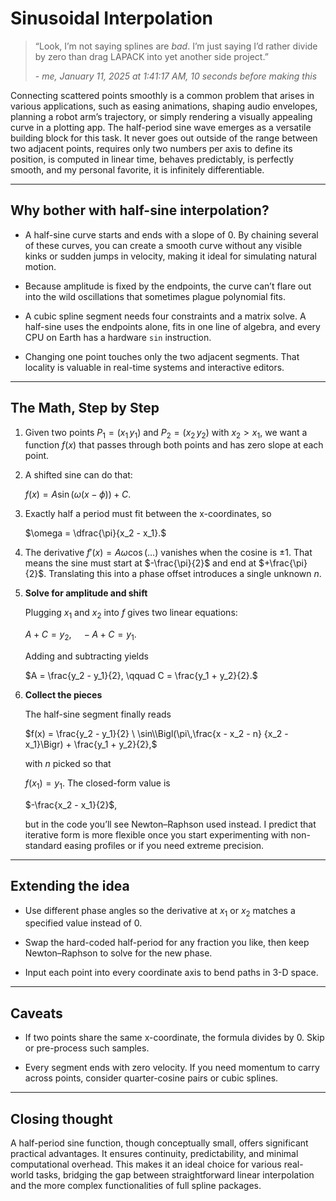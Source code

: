 # Sinusoidal Interpolation

> “Look, I’m not saying splines are *bad*.
> I’m just saying I’d rather divide by zero than drag LAPACK into yet another side project.”
> 
> \- *me, January 11, 2025 at 1:41:17 AM, 10 seconds before making this*

Connecting scattered points smoothly is a common problem that arises in various applications, such as easing animations, shaping audio envelopes, planning a robot arm’s trajectory, or simply rendering a visually appealing curve in a plotting app. The half-period sine wave emerges as a versatile building block for this task. It never goes out outside of the range between two adjacent points, requires only two numbers per axis to define its position, is computed in linear time, behaves predictably, is perfectly smooth, and my personal favorite, it is infinitely differentiable.

---

## Why bother with half-sine interpolation?

  * A half-sine curve starts and ends with a slope of 0. By chaining several of these curves, you can create a smooth curve without any visible kinks or sudden jumps in velocity, making it ideal for simulating natural motion.

  * Because amplitude is fixed by the endpoints, the curve can’t flare out into the wild oscillations that sometimes plague polynomial fits.

  * A cubic spline segment needs four constraints and a matrix solve. A half-sine uses the endpoints alone, fits in one line of algebra, and every CPU on Earth has a hardware `sin` instruction.

  * Changing one point touches only the two adjacent segments. That locality is valuable in real-time systems and interactive editors.

---

## The Math, Step by Step

1. Given two points $P_1 = (x_1\,y_1)$ and $P_2 = (x_2\,y_2)$ with $x_2 > x_1$, we want a function $f(x)$ that  passes through both points and has zero slope at each point.

2. A shifted sine can do that:

   $f(x) = A \sin\bigl(\omega(x - \phi)\bigr) + C.$

3. Exactly half a period must fit between the x-coordinates, so

   $\omega = \dfrac{\pi}{x_2 - x_1}.$

6. The derivative $f'(x) = A\omega\cos(\ldots)$ vanishes when the cosine is $\pm 1$. That means the sine must start at $-\frac{\pi}{2}$ and end at $+\frac{\pi}{2}$. Translating this into a phase offset introduces a single unknown $n$.

7. **Solve for amplitude and shift**

   Plugging $x_1$ and $x_2$ into $f$ gives two linear equations:

   $A + C = y_2, \quad -A + C = y_1.$

   Adding and subtracting yields

   $A = \frac{y_2 - y_1}{2}, \qquad C = \frac{y_1 + y_2}{2}.$

8. **Collect the pieces**

   The half-sine segment finally reads

   $f(x) = \frac{y_2 - y_1}{2} \ \sin\\Bigl(\pi\,\frac{x - x_2 - n} {x_2 - x_1}\Bigr) + \frac{y_1 + y_2}{2},$

   with $n$ picked so that

   $f(x_1) = y_1$. The closed-form value is
   
   $-\frac{x_2 - x_1}{2}$,

   but in the code you’ll see Newton–Raphson used instead. I predict that iterative form is more flexible once you start experimenting with non-standard easing profiles or if you need extreme precision.

---

## Extending the idea

* Use different phase angles so the derivative at $x_1$ or
  $x_2$ matches a specified value instead of 0.

* Swap the hard-coded half-period for any fraction you like, then keep Newton–Raphson to solve for the new phase.

* Input each point into every coordinate axis to bend paths in 3-D space.

---

## Caveats

* If two points share the same x-coordinate, the formula divides by 0. Skip
  or pre-process such samples.

* Every segment ends with zero velocity. If you need momentum to carry across
  points, consider quarter-cosine pairs or cubic splines.

---

## Closing thought

A half-period sine function, though conceptually small, offers significant practical advantages. It ensures continuity, predictability, and minimal computational overhead. This makes it an ideal choice for various real-world tasks, bridging the gap between straightforward linear interpolation and the more complex functionalities of full spline packages.

